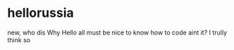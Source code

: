 # hellorussia
new, who dis
Why Hello all
must be nice to know how to code
aint it?
I trully think so
